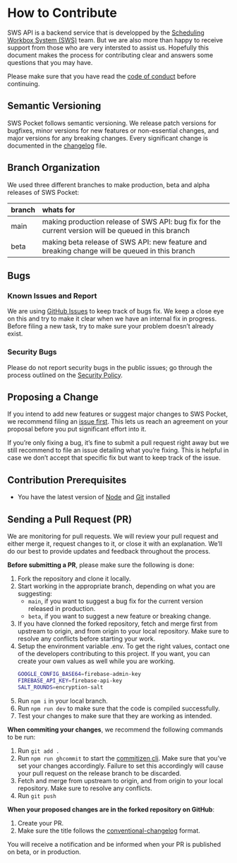 # How to Contribute
SWS API is a backend service that is developped by the [Scheduling Workbox System (SWS)](https://github.com/sws2apps) team. But we are also more than happy to receive support from those who are very intersted to assist us. Hopefully this document makes the process for contributing clear and answers some questions that you may have.

Please make sure that you have read the [code of conduct](https://github.com/sws2apps/sws2apps-api/blob/main/CODE_OF_CONDUCT.md) before continuing.

## Semantic Versioning
SWS Pocket follows semantic versioning. We release patch versions for bugfixes, minor versions for new features or non-essential changes, and major versions for any breaking changes. Every significant change is documented in the [changelog](https://github.com/sws2apps/sws2apps-api/blob/main/CHANGELOG.md) file.

## Branch Organization
We used three different branches to make production, beta and alpha releases of SWS Pocket:

| branch | whats for |
| :----- | :-------- |
| main   | making production release of SWS API: bug fix for the current version will be queued in this branch |
| beta   | making beta release of SWS API: new feature and breaking change will be queued in this branch |

## Bugs

### Known Issues and Report
We are using [GitHub Issues](https://github.com/sws2apps/sws2apps-api/issues) to keep track of bugs fix. We keep a close eye on this and try to make it clear when we have an internal fix in progress. Before filing a new task, try to make sure your problem doesn’t already exist.

### Security Bugs
Please do not report security bugs in the public issues; go through the process outlined on the [Security Policy](https://github.com/sws2apps/sws2apps-api/blob/main/SECURITY.md).

## Proposing a Change
If you intend to add new features or suggest major changes to SWS Pocket, we recommend filing an [issue first](https://github.com/sws2apps/sws2apps-api/issues). This lets us reach an agreement on your proposal before you put significant effort into it.

If you’re only fixing a bug, it’s fine to submit a pull request right away but we still recommend to file an issue detailing what you’re fixing. This is helpful in case we don’t accept that specific fix but want to keep track of the issue.

## Contribution Prerequisites
- You have the latest version of [Node](https://nodejs.org) and [Git](https://git-scm.com) installed

## Sending a Pull Request (PR)
We are monitoring for pull requests. We will review your pull request and either merge it, request changes to it, or close it with an explanation. We’ll do our best to provide updates and feedback throughout the process.

**Before submitting a PR**, please make sure the following is done:
1. Fork the repository and clone it locally.
2. Start working in the appropriate branch, depending on what you are suggesting:
   - `main`, if you want to suggest a bug fix for the current version released in production.
   - `beta`, if you want to suggest a new feature or breaking change.
3. If you have clonned the forked repository, fetch and merge first from upstream to origin, and from origin to your local repository. Make sure to resolve any conflicts before starting your work.
4. Setup the environment variable .env. To get the right values, contact one of the developers contributing to this project. If you want, you can create your own values as well while you are working.
   ```bash
   GOOGLE_CONFIG_BASE64=firebase-admin-key
   FIREBASE_API_KEY=firebase-api-key
   SALT_ROUNDS=encryption-salt
   ```
5. Run `npm i` in your local branch.
6. Run `npm run dev` to make sure that the code is compiled successfully.
7. Test your changes to make sure that they are working as intended.

**When commiting your changes**, we recommend the following commands to be run:
1. Run `git add .`
2. Run `npm run ghcommit` to start the [commitizen cli](https://github.com/commitizen/cz-cli#using-the-command-line-tool). Make sure that you’ve set your changes accordingly. Failure to set this accordingly will cause your pull request on the release branch to be discarded.
3. Fetch and merge from upstream to origin, and from origin to your local repository. Make sure to resolve any conflicts.
4. Run `git push`

**When your proposed changes are in the forked repository on GitHub**:
1. Create your PR.
2. Make sure the title follows the [conventional-changelog](https://github.com/semantic-release/semantic-release#commit-message-format) format.

You will receive a notification and be informed when your PR is published on beta, or in production.